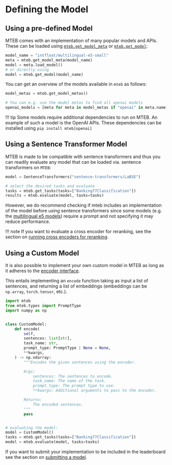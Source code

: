 # Defining the Model

## Using a pre-defined Model

MTEB comes with an implementation of many popular models and APIs. These can be loaded using [`mteb.get_model_meta`](../api/model.md#mteb.get_model_meta) or [`mteb.get_model`](../api/model.md#mteb.get_model):

```python
model_name = "intfloat/multilingual-e5-small"
meta = mteb.get_model_meta(model_name)
model = meta.load_model()
# or directly using
model = mteb.get_model(model_name)
```

You can get an overview of the models available in `mteb` as follows:

```python
model_metas = mteb.get_model_metas()

# You can e.g. use the model metas to find all openai models
openai_models = [meta for meta in model_metas if "openai" in meta.name]
```

!!! tip
    Some models require additional dependencies to run on MTEB. An example of such a model is the OpenAI APIs.
    These dependencies can be installed using `pip install mteb[openai]`

## Using a Sentence Transformer Model

MTEB is made to be compatible with sentence transformers and thus you can readily evaluate any model that can be loaded via. sentence transformers
on `MTEB`:

```python
model = SentenceTransformers("sentence-transformers/LaBSE")

# select the desired tasks and evaluate
tasks = mteb.get_tasks(tasks=["Banking77Classification"])
results = mteb.evaluate(model, tasks=tasks)
```

However, we do recommend checking if mteb includes an implementation of the model before using sentence transformers since some models (e.g. the [multilingual e5 models](https://huggingface.co/collections/intfloat/multilingual-e5-text-embeddings-67b2b8bb9bff40dec9fb3534)) require a prompt and not specifying it may reduce performance.

!!! note
    If you want to evaluate a cross encoder for reranking, see the section on [running cross encoders for reranking](./running_the_evaluation.md#running-cross-encoders-on-reranking).

## Using a Custom Model

It is also possible to implement your own custom model in MTEB as long as it adheres to the [encoder interface](https://github.com/embeddings-benchmark/mteb/blob/main/mteb/encoder_interface.py#L21).

This entails implementing an `encode` function taking as input a list of sentences, and returning a list of embeddings (embeddings can be `np.array`, `torch.tensor`, etc.).

```python
import mteb
from mteb.types import PromptType
import numpy as np


class CustomModel:
    def encode(
        self,
        sentences: list[str],
        task_name: str,
        prompt_type: PromptType | None = None,
        **kwargs,
    ) -> np.ndarray:
        """Encodes the given sentences using the encoder.

        Args:
            sentences: The sentences to encode.
            task_name: The name of the task.
            prompt_type: The prompt type to use.
            **kwargs: Additional arguments to pass to the encoder.

        Returns:
            The encoded sentences.
        """
        pass


# evaluating the model:
model = CustomModel()
tasks = mteb.get_tasks(tasks=["Banking77Classification"])
model = mteb.evaluate(model, tasks=tasks)
```

If you want to submit your implementation to be included in the leaderboard see the section on [submitting a model](missing).
